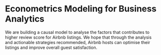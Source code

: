 # Econometrics Modeling for Business Analytics
We are building a causal model to analyse the factors that contributes to higher review score for Airbnb listings. 
We hope that through the analysis and actionable strategies recommended, Airbnb hosts can optimise their listings and improve overall guest satisfaction.
